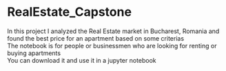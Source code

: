 # RealEstate_Capstone
In this project I analyzed the Real Estate market in Bucharest, Romania and found the best price for an apartment based on some criterias <br>
The notebook is for people or businessmen who are looking for renting or buying apartments <br>
You can download it and use it in a jupyter notebook <br>

